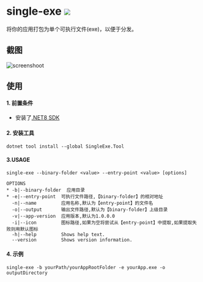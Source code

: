 # single-exe [![](https://github.com/yibei333/single-exe/actions/workflows/release.yml/badge.svg?branch=main)](https://github.com/yibei333/single-exe/actions/workflows/release.yml)
将你的应用打包为单个可执行文件(exe)，以便于分发。

## 截图
![screenshoot](https://github.com/yibei333/single-exe/blob/main/assets/screenshot.gif?raw=true)

## 使用

#### 1. 前置条件

* 安装了[.NET8 SDK](https://dotnet.microsoft.com/zh-cn/download/dotnet/8.0)

#### 2. 安装工具

``` shell
dotnet tool install --global SingleExe.Tool
```

#### 3.USAGE
``` shell
single-exe --binary-folder <value> --entry-point <value> [options]

OPTIONS
* -b|--binary-folder  应用目录
* -e|--entry-point  可执行文件路径,【binary-folder】的相对地址
  -n|--name         应用名称,默认为【entry-point】的文件名
  -o|--output       输出文件路径,默认为【binary-folder】上级目录
  -v|--app-version  应用版本,默认为1.0.0.0
  -i|--icon         图标路径,如果为空将尝试从【entry-point】中提取,如果提取失败则用默认图标
  -h|--help         Shows help text.
  --version         Shows version information.
```

#### 4. 示例

``` shell
single-exe -b yourPath/yourAppRootFolder -e yourApp.exe -o outputDirectory
```
